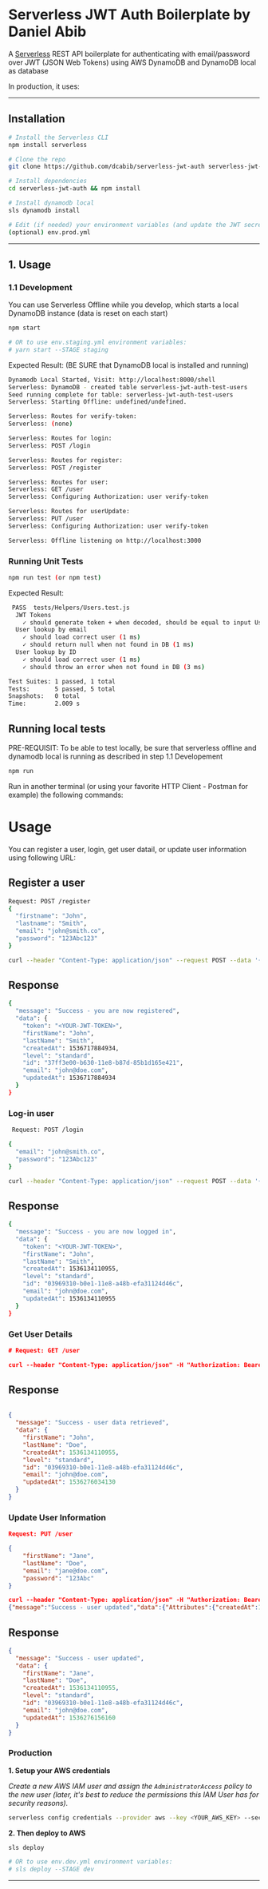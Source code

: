 # Serverless JWT Auth Boilerplate by Daniel Abib

A [Serverless](https://serverless.com/) REST API boilerplate for authenticating with email/password over JWT (JSON Web Tokens) using
AWS DynamoDB and DynamoDB local as database

In production, it uses:

---

## Installation

```bash
# Install the Serverless CLI
npm install serverless

# Clone the repo
git clone https://github.com/dcabib/serverless-jwt-auth serverless-jwt-auth

# Install dependencies
cd serverless-jwt-auth && npm install

# Install dynamodb local
sls dynamodb install

# Edit (if needed) your environment variables (and update the JWT secret)
(optional) env.prod.yml
```

---

## 1. Usage

### 1.1 Development

You can use Serverless Offline while you develop, which starts a local DynamoDB instance (data is reset on each start)

```bash
npm start

# OR to use env.staging.yml environment variables:
# yarn start --STAGE staging
```

Expected Result: (BE SURE that DynamoDB local is installed and running)

```bash
Dynamodb Local Started, Visit: http://localhost:8000/shell
Serverless: DynamoDB - created table serverless-jwt-auth-test-users
Seed running complete for table: serverless-jwt-auth-test-users
Serverless: Starting Offline: undefined/undefined.

Serverless: Routes for verify-token:
Serverless: (none)

Serverless: Routes for login:
Serverless: POST /login

Serverless: Routes for register:
Serverless: POST /register

Serverless: Routes for user:
Serverless: GET /user
Serverless: Configuring Authorization: user verify-token

Serverless: Routes for userUpdate:
Serverless: PUT /user
Serverless: Configuring Authorization: user verify-token

Serverless: Offline listening on http://localhost:3000
```

### Running Unit Tests

```bash
npm run test (or npm test)
```

Expected Result:

```bash
 PASS  tests/Helpers/Users.test.js
  JWT Tokens
    ✓ should generate token + when decoded, should be equal to input User ID (6 ms)
  User lookup by email
    ✓ should load correct user (1 ms)
    ✓ should return null when not found in DB (1 ms)
  User lookup by ID
    ✓ should load correct user (1 ms)
    ✓ should throw an error when not found in DB (3 ms)

Test Suites: 1 passed, 1 total
Tests:       5 passed, 5 total
Snapshots:   0 total
Time:        2.009 s
```

## Running local tests

PRE-REQUISIT: To be able to test locally, be sure that serverless offline and dynamodb local is running as described in step  1.1 Developement

```bash
npm run 
```

Run in another terminal (or using your favorite HTTP Client - Postman for example) the following commands:


# Usage

You can register a user, login, get user datail, or update user information using following URL:

##  Register a user

```bash
Request: POST /register
{
  "firstname": "John",
  "lastname": "Smith",
  "email": "john@smith.co",
  "password": "123Abc123"
}
```

```bash
curl --header "Content-Type: application/json" --request POST --data '{"firstName": "John", "lastName": "Smith", "email": "john@smith.com", "password": "123Abc123"}' http://localhost:3000/register 
```

## Response
```bash
{
  "message": "Success - you are now registered",
  "data": {
    "token": "<YOUR-JWT-TOKEN>",
    "firstName": "John",
    "lastName": "Smith",
    "createdAt": 1536717884934,
    "level": "standard",
    "id": "37ff3e00-b630-11e8-b87d-85b1d165e421",
    "email": "john@doe.com",
    "updatedAt": 1536717884934
  }
}
````

### Log-in user

```bash
 Request: POST /login

{
  "email": "john@smith.co",
  "password": "123Abc123"
}
```

```bash
curl --header "Content-Type: application/json" --request POST --data '{"email": "john@smith.com", "password": "123Abc123"}' http://localhost:3000/login
```

## Response
```bash
{
  "message": "Success - you are now logged in",
  "data": {
    "token": "<YOUR-JWT-TOKEN>",
    "firstName": "John",
    "lastName": "Smith",
    "createdAt": 1536134110955,
    "level": "standard",
    "id": "03969310-b0e1-11e8-a48b-efa31124d46c",
    "email": "john@doe.com",
    "updatedAt": 1536134110955
  }
}
```

### Get User Details

```json
# Request: GET /user
````

```json
curl --header "Content-Type: application/json" -H "Authorization: Bearer eyJhbGciOiJIUzI1NiIsInR5cCI6IkpXVCJ9.eyJpZCI6IjBkNDE2ZGUwLWU3ZGEtMTFlYS05OWY0LTMzZDlkNWMwNjkwOCIsImVtYWlsIjoiam9obkBzbWl0aC5jb20iLCJpYXQiOjE1OTg0NzM5ODYsImV4cCI6MTU5ODU2MDM4Nn0.R6XDoOoCXRwoblh0YOado6EPsRyTIXKNQdrEy571fYU" --request GET  http://localhost:3000/user 

````

## Response

```json

{
  "message": "Success - user data retrieved",
  "data": {
    "firstName": "John",
    "lastName": "Doe",
    "createdAt": 1536134110955,
    "level": "standard",
    "id": "03969310-b0e1-11e8-a48b-efa31124d46c",
    "email": "john@doe.com",
    "updatedAt": 1536276034130
  }
}
```


### Update User Information

```json
Request: PUT /user

{
	"firstName": "Jane",
	"lastName": "Doe",
	"email": "jane@doe.com",
	"password": "123Abc"
}
````

```json
curl --header "Content-Type: application/json" -H "Authorization: Bearer eyJhbGciOiJIUzI1NiIsInR5cCI6IkpXVCJ9.eyJpZCI6IjBkNDE2ZGUwLWU3ZGEtMTFlYS05OWY0LTMzZDlkNWMwNjkwOCIsImVtYWlsIjoiam9obkBzbWl0aC5jb20iLCJpYXQiOjE1OTg0NzM5ODYsImV4cCI6MTU5ODU2MDM4Nn0.R6XDoOoCXRwoblh0YOado6EPsRyTIXKNQdrEy571fYU" --request PUT --data '{"firstName": "Jane", "lastName": "Doe", "email": "jane@doe.com", "password": "123Abc"}' http://localhost:3000/user
{"message":"Success - user updated","data":{"Attributes":{"createdAt":1598473429999,"firstName":"Jane","lastName":"Doe","password":"$2a$08$tlK.bw02f40fDocsTjkRG.0GVo.anM8SPkh76Fm.ullhBdoHfTg/G","level":"standard","id":"0d416de0-e7da-11ea-99f4-33d9d5c06908","email":"jane@doe.com","updatedAt":1598474658286}}}% 
````

## Response
```json
{
  "message": "Success - user updated",
  "data": {
    "firstName": "Jane",
    "lastName": "Doe",
    "createdAt": 1536134110955,
    "level": "standard",
    "id": "03969310-b0e1-11e8-a48b-efa31124d46c",
    "email": "john@doe.com",
    "updatedAt": 1536276156160
  }
}
```

### Production

__1. Setup your AWS credentials__

_Create a new AWS IAM user and assign the `AdministratorAccess` policy to the new user (later, it's best to reduce the permissions this IAM User has for security reasons)._

```bash
serverless config credentials --provider aws --key <YOUR_AWS_KEY> --secret <YOUR_AWS_SECRET>
```

__2. Then deploy to AWS__

```bash
sls deploy

# OR to use env.dev.yml environment variables:
# sls deploy --STAGE dev
```

---

